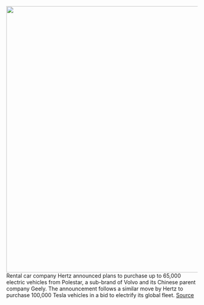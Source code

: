 <img src='https://cdn.vox-cdn.com/thumbor/sd637oEOMFXDQGcFmOwY0DR-k9M=/0x0:2700x1518/1200x800/filters:focal(1134x543:1566x975)/cdn.vox-cdn.com/uploads/chorus_image/image/70707661/HTZ00094_social__1_.0.jpg' width='700px' /><br/>
Rental car company Hertz announced plans to purchase up to 65,000 electric vehicles from Polestar, a sub-brand of Volvo and its Chinese parent company Geely. The announcement follows a similar move by Hertz to purchase 100,000 Tesla vehicles in a bid to electrify its global fleet.
<a href='https://www.theverge.com/2022/4/4/23009781/hertz-polestar-ev-purchase-car-rental-deal'> Source <a/>